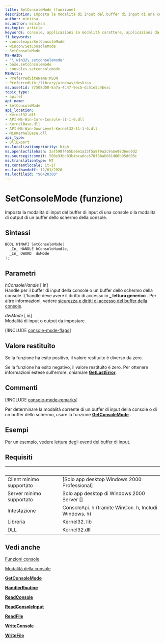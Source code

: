 ```yaml
---
title: SetConsoleMode (funzione)
description: Imposta la modalità di input del buffer di input di una console o la modalità di output di un buffer dello schermo della console.
author: miniksa
ms.author: miniksa
ms.topic: article
keywords: console, applicazioni in modalità carattere, applicazioni da riga di comando, applicazioni di terminale, api della console
f1_keywords:
- consoleapi/SetConsoleMode
- wincon/SetConsoleMode
- SetConsoleMode
MS-HAID:
- '\_win32\_setconsolemode'
- base.setconsolemode
- consoles.setconsolemode
MSHAttr:
- PreferredSiteName:MSDN
- PreferredLib:/library/windows/desktop
ms.assetid: 77508d58-8a7a-4c47-9ec5-dc61e5c4beac
topic_type:
- apiref
api_name:
- SetConsoleMode
api_location:
- Kernel32.dll
- API-MS-Win-Core-Console-l1-1-0.dll
- KernelBase.dll
- API-MS-Win-DownLevel-Kernel32-l1-1-0.dll
- MinKernelBase.dll
api_type:
- DllExport
ms.localizationpriority: high
ms.openlocfilehash: 2af598f465be6e1a33f5a8f9a2c9abe98d6ed0d2
ms.sourcegitcommit: 508e93bc83b4bca6ce678f88ab081d66b95d605c
ms.translationtype: MT
ms.contentlocale: it-IT
ms.lasthandoff: 12/01/2020
ms.locfileid: "96420300"
---
```

# <a name="setconsolemode-function"></a>SetConsoleMode (funzione)

Imposta la modalità di input del buffer di input di una console o la modalità di output di un buffer dello schermo della console.

## <a name="syntax"></a>Sintassi

```C
BOOL WINAPI SetConsoleMode(
  _In_ HANDLE hConsoleHandle,
  _In_ DWORD  dwMode
);
```

## <a name="parameters"></a>Parametri

*hConsoleHandle* \[ in\]  
Handle per il buffer di input della console o un buffer dello schermo della console. L'handle deve avere il diritto di accesso in **\_ lettura generico** . Per altre informazioni, vedere [sicurezza e diritti di accesso del buffer della console](console-buffer-security-and-access-rights.md).

*dwMode* \[ in\]  
Modalità di input o output da impostare.

[!INCLUDE [console-mode-flags](./includes/console-mode-flags.md)]

## <a name="return-value"></a>Valore restituito

Se la funzione ha esito positivo, il valore restituito è diverso da zero.

Se la funzione ha esito negativo, il valore restituito è zero. Per ottenere informazioni estese sull'errore, chiamare [**GetLastError**](https://msdn.microsoft.com/library/windows/desktop/ms679360).

## <a name="remarks"></a>Commenti

[!INCLUDE [console-mode-remarks](./includes/console-mode-remarks.md)]

Per determinare la modalità corrente di un buffer di input della console o di un buffer dello schermo, usare la funzione [**GetConsoleMode**](getconsolemode.md) .

## <a name="examples"></a>Esempi

Per un esempio, vedere [lettura degli eventi del buffer di input](reading-input-buffer-events.md).

## <a name="requirements"></a>Requisiti

| &nbsp; | &nbsp; |
|-|-|
| Client minimo supportato | \[Solo app desktop Windows 2000 Professional\] |
| Server minimo supportato | Solo app desktop di Windows 2000 Server \[\] |
| Intestazione | ConsoleApi. h (tramite WinCon. h, Includi Windows. h) |
| Libreria | Kernel32. lib |
| DLL | Kernel32.dll |

## <a name="see-also"></a>Vedi anche

[Funzioni console](console-functions.md)

[Modalità della console](console-modes.md)

[**GetConsoleMode**](getconsolemode.md)

[**HandlerRoutine**](handlerroutine.md)

[**ReadConsole**](readconsole.md)

[**ReadConsoleInput**](readconsoleinput.md)

[**ReadFile**](https://msdn.microsoft.com/library/windows/desktop/aa365467)

[**WriteConsole**](writeconsole.md)

[**WriteFile**](https://msdn.microsoft.com/library/windows/desktop/aa365747)

